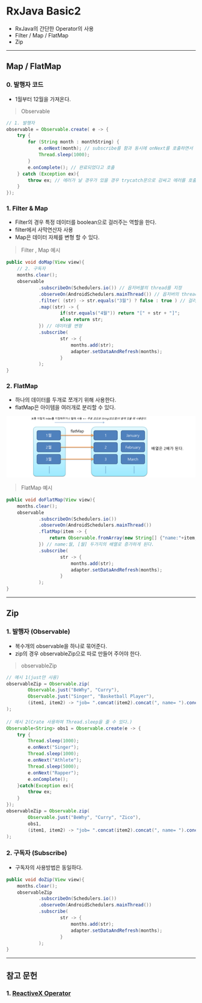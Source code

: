 # RxJava Basic2
  - RxJava의 간단한 Operator의 사용
  - Filter / Map / FlatMap
  - Zip

---

## Map / FlatMap
  ### 0. 발행자 코드
  - 1월부터 12월을 가져온다.

  > Observable

  ```java
  // 1. 발행자
  observable = Observable.create( e -> {
      try {
          for (String month : monthString) {
              e.onNext(month); // subscribe를 함과 동시에 onNext를 호출하면서 구독자의 onNext를 호출
              Thread.sleep(1000);
          }
          e.onComplete(); // 완료되었다고 호출
      } catch (Exception ex){
          throw ex; // 에러가 날 경우가 있을 경우 trycatch문으로 감싸고 에러를 호출
      }
  });
  ```

  ### 1. Filter & Map
  - Filter의 경우 특정 데이터를 boolean으로 걸러주는 역할을 한다.
  - filter에서 사막연산자 사용
  - Map은 데이터 자체를 변형 할 수 있다.

  > Filter , Map 예시

  ```java
  public void doMap(View view){
      // 2. 구독자
      months.clear();
      observable
              .subscribeOn(Schedulers.io()) // 옵저버블의 thread를 지정
              .observeOn(AndroidSchedulers.mainThread()) // 옵저버의 thread를 지정 (안드로이드에만 있음)
              .filter( (str) -> str.equals("3월") ? false : true ) // 걸러주는 역할(데이터에는 손대지 못한다.)
              .map((str) -> {
                      if(str.equals("4월")) return "[" + str + "]";
                      else return str;
              }) // 데이터를 변형
              .subscribe(
                      str -> {
                          months.add(str);
                          adapter.setDataAndRefresh(months);
                      }
              );
  }  
  ```

  ### 2. FlatMap
  - 하나의 데이터를 두개로 쪼개기 위해 사용한다.
  - flatMap은 아이템을 여러개로 분리할 수 있다.

  ![](https://github.com/Lee-KyungSeok/Study/blob/master/Android/Contents/RxBasic02/picture/flatmap.png)

  > FlatMap 예시

  ```java
  public void doFlatMap(View view){
      months.clear();
      observable
              .subscribeOn(Schedulers.io())
              .observeOn(AndroidSchedulers.mainThread())
              .flatMap(item -> {
                  return Observable.fromArray(new String[] {"name:"+item, "["+item+"]"});
              }) // name:월, [월] 두가지의 배열로 증가하게 된다.
              .subscribe(
                      str -> {
                          months.add(str);
                          adapter.setDataAndRefresh(months);
                      }
              );
  }  
  ```

---

## Zip
  ### 1. 발행자 (Observable)
  - 복수개의 observable을 하나로 묶어준다.
  - zip의 경우 observableZip으로 따로 만들어 주어야 한다.

  > observableZip

  ```java
  // 예시 1(just만 사용)
  observableZip = Observable.zip(
          Observable.just("BeWhy", "Curry"),
          Observable.just("Singer", "Basketball Player"),
          (item1, item2) -> "job= ".concat(item2).concat(", name= ").concat(item1)
  );

  // 예시 2(Crate 사용하여 Thread.sleep을 줄 수 있다.)
  Observable<String> obs1 = Observable.create(e -> {
      try {
          Thread.sleep(1000);
          e.onNext("Singer");
          Thread.sleep(1000);
          e.onNext("Athlete");
          Thread.sleep(5000);
          e.onNext("Rapper");
          e.onComplete();
      }catch(Exception ex){
          throw ex;
      }
  });
  observableZip = Observable.zip(
          Observable.just("BeWhy", "Curry", "Zico"),
          obs1,
          (item1, item2) -> "job= ".concat(item2).concat(", name= ").concat(item1)
  );
  ```

  ### 2. 구독자 (Subscribe)
  - 구독자의 사용방법은 동일하다.

  ```java
  public void doZip(View view){
      months.clear();
      observableZip
              .subscribeOn(Schedulers.io())
              .observeOn(AndroidSchedulers.mainThread())
              .subscribe(
                      str -> {
                          months.add(str);
                          adapter.setDataAndRefresh(months);
                      }
              );
  }
  ```

---

## 참고 문헌
  ### 1. [ReactiveX Operator](http://reactivex.io/documentation/operators.html)
